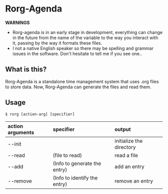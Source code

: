 # Rorg-Agenda

**WARNINGS**
- Rorg-agenda is in an early stage in development, everything can change
in the future from the name of the variable to the way you interact with it,
passing by the way it formats these files.
- I not a native English speaker so there may be spelling and grammar
issues in the software. Don't hesitate to tell me if you see one..


## What is this?

Rorg-Agenda is a standalone time management system that uses .org files to store data.
Now, Rorg-Agenda can generate the files and read them.
## Usage

```
$ rorg [action-arg] [specifier]
```

|action arguments |specifier                      |output            |
|:---------       |:--------                      |:-----            |
| --init          |                               |initialize the directory|
| --read          |(file to read)                 |read a file       |
| --add           |(Info to generate the entry)   |add an entry      |
| --remove        |(Info to identify the entry)   |remove an entry   |
